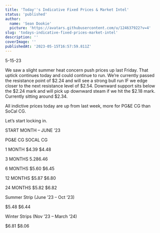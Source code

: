 ```yaml
---
title: 'Today''s Indicative Fixed Prices & Market Intel'
status: 'published'
author:
  name: 'Sean Dookie'
  picture: 'https://avatars.githubusercontent.com/u/124637922?v=4'
slug: 'todays-indicative-fixed-prices-market-intel'
description: ''
coverImage: ''
publishedAt: '2023-05-15T16:57:59.811Z'
---
```


5-15-23

We saw a slight summer heat concern push prices up last Friday. That uptick continues today and could continue to run. We’re currently passed the resistance point of $2.24 and will see a strong bull run IF we edge closer to the next resistance level of $2.54. Downward support sits below the $2.24 mark and will pick up downward steam if we hit the $2.18 mark. Currently sitting around $2.34.

All indictive prices today are up from last week, more for PG&E CG than SoCal CG.

Let’s start locking in.

START MONTH – JUNE ’23

PG&E CG SOCAL CG

1 MONTH $4.39 $4.48

3 MONTHS $5.28 $6.46

6 MONTHS $5.60 $6.45

12 MONTHS $5.87 $6.80

24 MONTHS $5.82 $6.82

Summer Strip (June ’23 – Oct ‘23)

$5.48 $6.44

Winter Strips (Nov ’23 – March ‘24)

$6.81 $8.06

